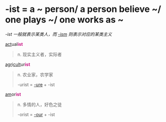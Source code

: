 # -ist = a ~ person/ a person believe ~/ one plays ~/ one works as ~

*-ist 一般就表示某类人，而 [-ism](-ism.md) 则表示对应的某类主义*

[act](_act_.md)ual<b style="color: #C71585;">ist</b>
> n. 现实主义者，实际者

[agr](_agr_.md)i[cult](_cult_.md)ur<b style="color: #C71585;">ist</b>
> n. 农业家，农学家
>
> -urist = [-ure](-ure.md) + -ist

[am](_am_.md)or<b style="color: #C71585;">ist</b>
> n. 多情的人，好色之徒
>
> -orist = [-our](-our.md) + -ist